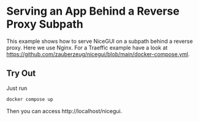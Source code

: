 # Serving an App Behind a Reverse Proxy Subpath

This example shows how to serve NiceGUI on a subpath behind a reverse proxy.
Here we use Nginx.
For a Traeffic example have a look at https://github.com/zauberzeug/nicegui/blob/main/docker-compose.yml.

## Try Out

Just run

```bash
docker compose up
```

Then you can access http://localhost/nicegui.
